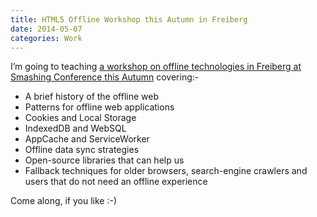 ```yaml
---
title: HTML5 Offline Workshop this Autumn in Freiberg
date: 2014-05-07
categories: Work
---
```

I’m going to teaching [a workshop on offline technologies in Freiberg at Smashing Conference this Autumn](http://smashingconf.com/freiburg-2014/workshops/matthew-andrews) covering:-

- A brief history of the offline web
- Patterns for offline web applications
- Cookies and Local Storage
- IndexedDB and WebSQL
- AppCache and ServiceWorker
- Offline data sync strategies
- Open-source libraries that can help us
- Fallback techniques for older browsers, search-engine crawlers and users that do not need an offline experience

Come along, if you like :-)
